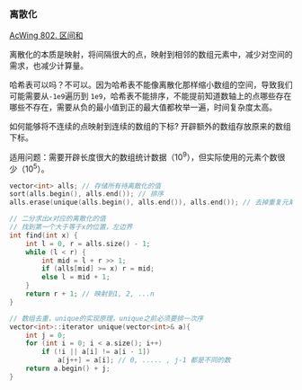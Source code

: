 ### 离散化

[AcWing 802. 区间和](https://www.acwing.com/problem/content/804/) 

离散化的本质是映射，将间隔很大的点，映射到相邻的数组元素中，减少对空间的需求，也减少计算量。

哈希表可以吗？不可以。因为哈希表不能像离散化那样缩小数组的空间，导致我们可能需要从`-1e9`遍历到 `1e9`，哈希表不能排序，不能提前知道数轴上的点哪些存在哪些不存在，需要从负的最小值到正的最大值都枚举一遍，时间复杂度太高。

如何能够将不连续的点映射到连续的数组的下标? 开辟额外的数组存放原来的数组下标。

适用问题：需要开辟长度很大的数组统计数据（$10^9$），但实际使用的元素个数很少（$10^5$）。

```cpp
vector<int> alls; // 存储所有待离散化的值
sort(alls.begin(), alls.end()); // 排序
alls.erase(unique(alls.begin(), alls.end()), alls.end()); // 去掉重复元素

// 二分求出x对应的离散化的值
// 找到第一个大于等于x的位置，左边界
int find(int x) {
    int l = 0, r = alls.size() - 1;
    while (l < r) {
        int mid = l + r >> 1;
        if (alls[mid] >= x) r = mid;
        else l = mid + 1;
    }
    return r + 1; // 映射到1, 2, ...n
}

// 数组去重，unique的实现原理，unique之前必须要排一次序
vector<int>::iterator unique(vector<int>& a){
	int j = 0;
	for (int i = 0; i < a.size(); i++)
		if (!i || a[i] != a[i - 1])
			a[j++] = a[i]; // 0, ..... , j-1 都是不同的数  
	return a.begin() + j;
}
```


